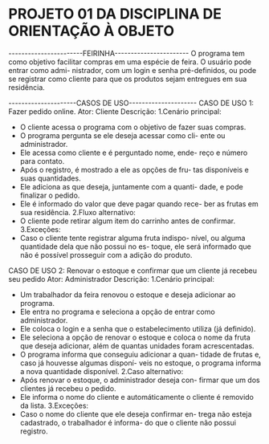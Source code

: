 # PROJETO 01 DA DISCIPLINA DE ORIENTAÇÃO À OBJETO

-----------------------FEIRINHA-----------------------
    O programa tem como objetivo facilitar compras em 
uma espécie de feira. O usuário pode entrar como admi-
nistrador, com um login e senha pré-definidos, ou pode
se registrar como cliente para que os produtos sejam 
entregues em sua residência.

---------------------CASOS DE USO---------------------
    CASO DE USO 1: Fazer pedido online.
Ator: Cliente
Descrição:
1.Cenário principal: 
- O cliente acessa o programa com o objetivo de fazer
suas compras.
- O programa pergunta se ele deseja acessar como cli-
ente ou administrador.
- Ele acessa como cliente e é perguntado nome, ende-
reço e número para contato.
- Após o registro, é mostrado a ele as opções de fru-
tas disponíveis e suas quantidades.
- Ele adiciona as que deseja, juntamente com a quanti-
dade, e pode finalizar o pedido. 
- Ele é informado do valor que deve pagar quando rece-
ber as frutas em sua residência.
2.Fluxo alternativo:
- O cliente pode retirar algum item do carrinho antes
de confirmar.
3.Exceções:
- Caso o cliente tente registrar alguma fruta indispo-
nível, ou alguma quantidade dela que não possui no es-
toque, ele será informado que não é possível prosseguir
com a adição do produto.

CASO DE USO 2: Renovar o estoque e confirmar que um 
cliente já recebeu seu pedido
Ator: Administrador
Descrição:
1.Cenário principal:
- Um trabalhador da feira renovou o estoque e deseja
adicionar ao programa.
- Ele entra no programa e seleciona a opção de entrar
como administrador.
- Ele coloca o login e a senha que o estabelecimento 
utiliza (já definido).
- Ele seleciona a opção de renovar o estoque e coloca 
o nome da fruta que deseja adicionar, além de quantas
unidades foram acrescentadas.
- O programa informa que conseguiu adicionar a quan-
tidade de frutas e, caso já houvesse algumas disponí-
veis no estoque, o programa informa a nova quantidade 
disponível.
2.Caso alternativo:
- Após renovar o estoque, o administrador deseja con-
firmar que um dos clientes já recebeu o pedido.
- Ele informa o nome do cliente e automáticamente
o cliente é removido da lista.
3.Exceções:
- Caso o nome do cliente que ele deseja confirmar en-
trega não esteja cadastrado, o trabalhador é informa-
do que o cliente não possui registro.


